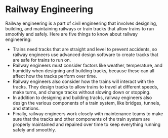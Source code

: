 # Railway Engineering

Railway engineering is a part of civil engineering that involves designing, building, and maintaining railways or train tracks that allow trains to run smoothly and safely. Here are five things to know about railway engineering:

- Trains need tracks that are straight and level to prevent accidents, so railway engineers use advanced design software to create tracks that are safe for trains to run on.
- Railway engineers must consider factors like weather, temperature, and humidity when designing and building tracks, because these can all affect how the tracks perform over time.
- Railway engineers also consider how the trains will interact with the tracks. They design tracks to allow trains to travel at different speeds, make turns, and change tracks without slowing down or stopping.
- In addition to designing and building tracks, railway engineers also design the various components of a train system, like bridges, tunnels, and stations.
- Finally, railway engineers work closely with maintenance teams to make sure that the tracks and other components of the train system are properly maintained and repaired over time to keep everything running safely and smoothly.
